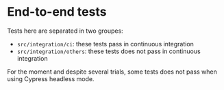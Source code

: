 # End-to-end tests 

Tests here are separated in two groupes:    
- `src/integration/ci`: these tests pass in continuous integration
- `src/integration/others`: these tests does not pass in continuous integration


For the moment and despite several trials, some tests does not pass when using Cypress headless mode.      
